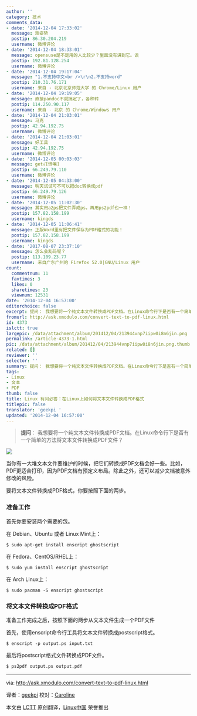 ```yaml
---
author: ''
category: 技术
comments_data:
- date: '2014-12-04 17:33:02'
  message: 涨姿势
  postip: 86.30.204.219
  username: 微博评论
- date: '2014-12-04 18:33:01'
  message: opensuse是不是用的人比较少？里面没有讲到它。诶
  postip: 192.81.128.254
  username: 微博评论
- date: '2014-12-04 19:17:04'
  message: "1.不支持中文<br />\r\n2.不支持word"
  postip: 210.31.76.171
  username: 来自 - 北京北京师范大学 的 Chrome/Linux 用户
- date: '2014-12-04 19:19:05'
  message: 直接pandoc不就搞定了，各种转
  postip: 114.250.90.117
  username: 来自 - 北京 的 Chrome/Windows 用户
- date: '2014-12-04 21:03:01'
  message: 马克
  postip: 42.94.192.75
  username: 微博评论
- date: '2014-12-04 21:03:01'
  message: 好工具
  postip: 42.94.192.75
  username: 微博评论
- date: '2014-12-05 00:03:03'
  message: get√[馋嘴]
  postip: 66.249.79.110
  username: 微博评论
- date: '2014-12-05 04:33:00'
  message: 明天试试可不可以把doc转换成pdf
  postip: 66.249.79.126
  username: 微博评论
- date: '2014-12-05 11:02:30'
  message: 其实用a2ps把文件弄成ps，再用ps2pdf也一样！
  postip: 157.82.158.199
  username: kingds
- date: '2014-12-05 11:06:41'
  message: 正版Word里有把文件保存为PDF格式的功能！
  postip: 157.82.158.199
  username: kingds
- date: '2017-08-07 23:37:10'
  message: 怎么会乱码呢？
  postip: 113.109.23.77
  username: 来自广东广州的 Firefox 52.0|GNU/Linux 用户
count:
  commentnum: 11
  favtimes: 3
  likes: 0
  sharetimes: 23
  viewnum: 12531
date: '2014-12-04 16:57:00'
editorchoice: false
excerpt: 提问： 我想要将一个纯文本文件转换成PDF文档。在Linux命令行下是否有一个简单的方法将文本文件转换成PDF文件？ 答：当你有一大堆文本文件要维护的时候，把它们转换成PDF文档会好一些。比如，PDF更适合打印，因为PDF文档有预定义布局。除此之外，还可以减少文档被意外修改的风险。
fromurl: http://ask.xmodulo.com/convert-text-to-pdf-linux.html
id: 4373
islctt: true
largepic: /data/attachment/album/201412/04/213944vnp7iipw0i8n6jin.png
permalink: /article-4373-1.html
pic: /data/attachment/album/201412/04/213944vnp7iipw0i8n6jin.png.thumb.jpg
related: []
reviewer: ''
selector: ''
summary: 提问： 我想要将一个纯文本文件转换成PDF文档。在Linux命令行下是否有一个简单的方法将文本文件转换成PDF文件？ 答：当你有一大堆文本文件要维护的时候，把它们转换成PDF文档会好一些。比如，PDF更适合打印，因为PDF文档有预定义布局。除此之外，还可以减少文档被意外修改的风险。
tags:
- Linux
- 文本
- PDF
thumb: false
title: Linux 有问必答：在Linux上如何将文本文件转换成PDF格式
titlepic: false
translator: 'geekpi '
updated: '2014-12-04 16:57:00'
---
```



> 
> **提问**： 我想要将一个纯文本文件转换成PDF文档。在Linux命令行下是否有一个简单的方法将文本文件转换成PDF文件？
> 
> 
> 


![](/data/attachment/album/201412/04/213944vnp7iipw0i8n6jin.png)


当你有一大堆文本文件要维护的时候，把它们转换成PDF文档会好一些。比如，PDF更适合打印，因为PDF文档有预定义布局。除此之外，还可以减少文档被意外修改的风险。


要将文本文件转换成PDF格式，你要按照下面的两步。


### 准备工作


首先你要安装两个需要的包。


在 Debian、Ubuntu 或者 Linux Mint上：



```
$ sudo apt-get install enscript ghostscript 

```

在 Fedora、CentOS/RHEL上：



```
$ sudo yum install enscript ghostscript 

```

在 Arch Linux上：



```
$ sudo pacman -S enscript ghostscript 

```

### 将文本文件转换成PDF格式


准备工作完成之后，按照下面的两步从文本文件生成一个PDF文件


首先，使用enscript命令行工具将文本文件转换成postscript格式。



```
$ enscript -p output.ps input.txt 

```

最后将postscript格式文件转换成PDF文件。



```
$ ps2pdf output.ps output.pdf 

```



---


via: <http://ask.xmodulo.com/convert-text-to-pdf-linux.html>


译者：[geekpi](https://github.com/geekpi) 校对：[Caroline](https://github.com/carolinewuyan)


本文由 [LCTT](https://github.com/LCTT/TranslateProject) 原创翻译，[Linux中国](http://linux.cn/) 荣誉推出